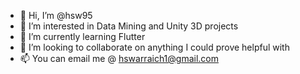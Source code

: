 - 👋 Hi, I’m @hsw95
- 👀 I’m interested in Data Mining and Unity 3D projects
- 🌱 I’m currently learning Flutter
- 💞️ I’m looking to collaborate on anything I could prove helpful with
- 📫 You can email me @ hswarraich1@gmail.com

<!---
hsw95/hsw95 is a ✨ special ✨ repository because its `README.md` (this file) appears on your GitHub profile.
You can click the Preview link to take a look at your changes.
--->
